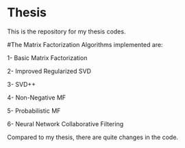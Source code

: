 # Thesis
This is the repository for my thesis codes. 

#The Matrix Factorization Algorithms implemented are:

1- Basic Matrix Factorization

2- Improved Regularized SVD 

3- SVD++ 

4- Non-Negative MF

5- Probabilistic MF 

6- Neural Network Collaborative Filtering 


Compared to my thesis, there are quite changes in the code.

